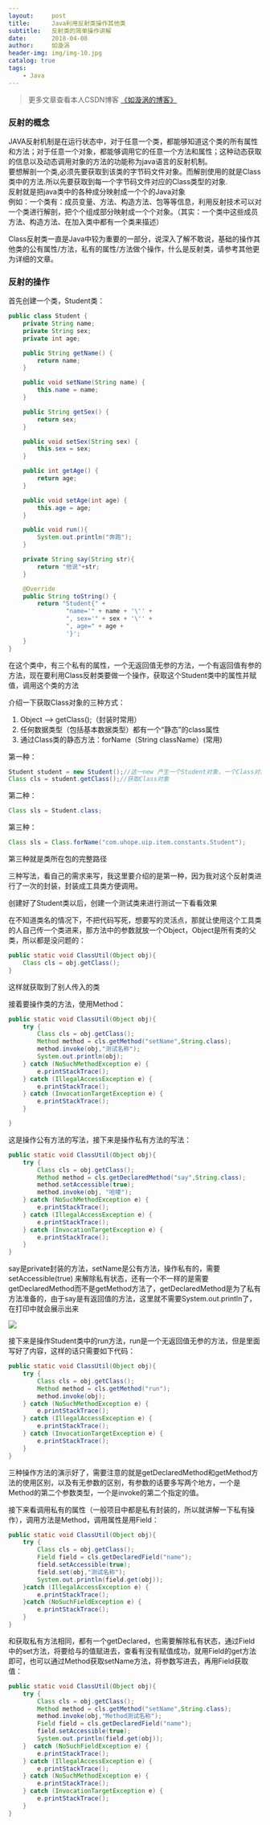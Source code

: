 ```yaml
---
layout:     post
title:      Java利用反射类操作其他类
subtitle:   反射类的简单操作讲解
date:       2018-04-08
author:     如漩涡
header-img: img/img-10.jpg
catalog: true
tags:
    - Java
---
```


> 更多文章查看本人CSDN博客 [《如漩涡的博客》](https://blog.csdn.net/m0_37701381)

### 反射的概念
JAVA反射机制是在运行状态中，对于任意一个类，都能够知道这个类的所有属性和方法；对于任意一个对象，都能够调用它的任意一个方法和属性；这种动态获取的信息以及动态调用对象的方法的功能称为java语言的反射机制。<br>
要想解剖一个类,必须先要获取到该类的字节码文件对象。而解剖使用的就是Class类中的方法.所以先要获取到每一个字节码文件对应的Class类型的对象.<br>
反射就是把java类中的各种成分映射成一个个的Java对象<br>
例如：一个类有：成员变量、方法、构造方法、包等等信息，利用反射技术可以对一个类进行解剖，把个个组成部分映射成一个个对象。（其实：一个类中这些成员方法、构造方法、在加入类中都有一个类来描述）

Class反射类一直是Java中较为重要的一部分，说深入了解不敢说，基础的操作其他类的公有属性/方法，私有的属性/方法做个操作，什么是反射类，请参考其他更为详细的文章。

### 反射的操作
首先创建一个类，Student类：
```java
public class Student {
    private String name;
    private String sex;
    private int age;

    public String getName() {
        return name;
    }

    public void setName(String name) {
        this.name = name;
    }

    public String getSex() {
        return sex;
    }

    public void setSex(String sex) {
        this.sex = sex;
    }

    public int getAge() {
        return age;
    }

    public void setAge(int age) {
        this.age = age;
    }

    public void run(){
        System.out.println("奔跑");
    }

    private String say(String str){
        return "他说"+str;
    }

    @Override
    public String toString() {
        return "Student{" +
                "name='" + name + '\'' +
                ", sex='" + sex + '\'' +
                ", age=" + age +
                '}';
    }
}
```
在这个类中，有三个私有的属性，一个无返回值无参的方法，一个有返回值有参的方法，现在要利用Class反射类要做一个操作，获取这个Student类中的属性并赋值，调用这个类的方法

介绍一下获取Class对象的三种方式：
1. Object ——> getClass();（封装时常用）
2. 任何数据类型（包括基本数据类型）都有一个“静态”的class属性
3. 通过Class类的静态方法：forName（String  className）(常用)

第一种：
```java
Student student = new Student();//这一new 产生一个Student对象，一个Class对象。  
Class cls = student.getClass();//获取Class对象  
```
第二种：
```java
Class sls = Student.class;
```
第三种：
```java
Class sls = Class.forName("com.uhope.uip.item.constants.Student");
```
第三种就是类所在包的完整路径

三种写法，看自己的需求来写，我这里要介绍的是第一种，因为我对这个反射类进行了一次的封装，封装成工具类方便调用。

创建好了Student类以后，创建一个测试类来进行测试一下看看效果

在不知道类名的情况下，不把代码写死，想要写的灵活点，那就让使用这个工具类的人自己传一个类进来，那方法中的参数就放一个Object，Object是所有类的父类，所以都是没问题的：
```java
public static void ClassUtil(Object obj){
    Class cls = obj.getClass();
}
```
这样就获取到了别人传入的类

接着要操作类的方法，使用Method：
```java
public static void ClassUtil(Object obj){
    try {
        Class cls = obj.getClass();
        Method method = cls.getMethod("setName",String.class);
        method.invoke(obj,"测试名称");
        System.out.println(obj);
    } catch (NoSuchMethodException e) {
        e.printStackTrace();
    } catch (IllegalAccessException e) {
        e.printStackTrace();
    } catch (InvocationTargetException e) {
        e.printStackTrace();
    }

}
```
这是操作公有方法的写法，接下来是操作私有方法的写法：
```java
public static void ClassUtil(Object obj){
    try {
        Class cls = obj.getClass();
        Method method = cls.getDeclaredMethod("say",String.class);
        method.setAccessible(true);
        method.invoke(obj, "哈喽");
    } catch (NoSuchMethodException e) {
        e.printStackTrace();
    } catch (IllegalAccessException e) {
        e.printStackTrace();
    } catch (InvocationTargetException e) {
        e.printStackTrace();
    }
}
```
say是private封装的方法，setName是公有方法，操作私有的，需要 setAccessible(true) 来解除私有状态，还有一个不一样的是需要getDeclaredMethod而不是getMethod方法了，getDeclaredMethod是为了私有方法准备的，由于say是有返回值的方法，这里就不需要System.out.println了，在打印中就会展示出来

![](https://img-blog.csdn.net/20180205172624131?watermark/2/text/aHR0cDovL2Jsb2cuY3Nkbi5uZXQvbTBfMzc3MDEzODE=/font/5a6L5L2T/fontsize/400/fill/I0JBQkFCMA==/dissolve/70/gravity/SouthEast)

接下来是操作Student类中的run方法，run是一个无返回值无参的方法，但是里面写好了内容，这样的话只需要如下代码：

```java
public static void ClassUtil(Object obj){
    try {
        Class cls = obj.getClass();
        Method method = cls.getMethod("run");
        method.invoke(obj);
    } catch (NoSuchMethodException e) {
        e.printStackTrace();
    } catch (IllegalAccessException e) {
        e.printStackTrace();
    } catch (InvocationTargetException e) {
        e.printStackTrace();
    }
}
```

三种操作方法的演示好了，需要注意的就是getDeclaredMethod和getMethod方法的使用区别，以及有无参数的区别，有参数的话要多写两个地方，一个是Method的第二个参数类型，一个是invoke的第二个指定的值。

接下来看调用私有的属性（一般项目中都是私有封装的，所以就讲解一下私有操作），调用方法是Method，调用属性是用Field：
```java
public static void ClassUtil(Object obj){
    try {
        Class cls = obj.getClass();
        Field field = cls.getDeclaredField("name");
        field.setAccessible(true);
        field.set(obj,"测试名称");
        System.out.println(field.get(obj));
    }catch (IllegalAccessException e) {
        e.printStackTrace();
    }catch (NoSuchFieldException e) {
        e.printStackTrace();
    }
}
```
和获取私有方法相同，都有一个getDeclared，也需要解除私有状态，通过Field中的set方法，将要给与的值赋进去，查看有没有赋值成功，就用Field的get方法即可，也可以通过Method获取setName方法，将参数写进去，再用Field获取值：
```java
public static void ClassUtil(Object obj){
    try {
        Class cls = obj.getClass();
        Method method = cls.getMethod("setName",String.class);
        method.invoke(obj,"Method测试名称");
        Field field = cls.getDeclaredField("name");
        field.setAccessible(true);
        System.out.println(field.get(obj));
    }  catch (NoSuchFieldException e) {
        e.printStackTrace();
    } catch (IllegalAccessException e) {
        e.printStackTrace();
    } catch (NoSuchMethodException e) {
        e.printStackTrace();
    } catch (InvocationTargetException e) {
        e.printStackTrace();
    }
}
```